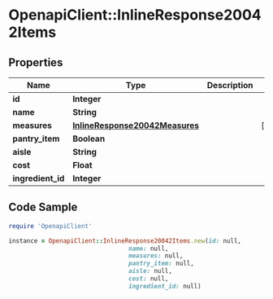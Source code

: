 # OpenapiClient::InlineResponse20042Items

## Properties

Name | Type | Description | Notes
------------ | ------------- | ------------- | -------------
**id** | **Integer** |  | 
**name** | **String** |  | 
**measures** | [**InlineResponse20042Measures**](InlineResponse20042Measures.md) |  | [optional] 
**pantry_item** | **Boolean** |  | 
**aisle** | **String** |  | 
**cost** | **Float** |  | 
**ingredient_id** | **Integer** |  | 

## Code Sample

```ruby
require 'OpenapiClient'

instance = OpenapiClient::InlineResponse20042Items.new(id: null,
                                 name: null,
                                 measures: null,
                                 pantry_item: null,
                                 aisle: null,
                                 cost: null,
                                 ingredient_id: null)
```



